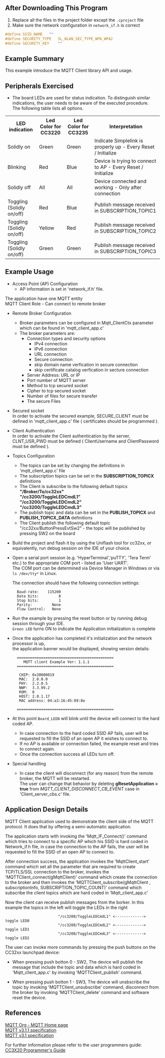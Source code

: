 ## After Downloading This Program

1. Replace all the files in the project folder except the `.cproject` file
2. Make sure the network configuration in `network_if.h` is correct

```c
#define SSID_NAME	""
#define SECURITY_TYPE	SL_WLAN_SEC_TYPE_WPA_WPA2
#define SECURITY_KEY	""
```

## Example Summary

This example introduce the MQTT Client library API and usage.

## Peripherals Exercised

* The board LEDs are used for status indication. To distinguish similar indications, the user needs to be aware of the executed procedure.   
The following table lists all options.

<table>
  <tr>
    <th>LED indication</th>
    <th>Led Color for CC3220 </th>
    <th>Led Color for CC3235 </th>
    <th>Interpretation</th>
  </tr>
  <tr>
    <td>Solidly on</td>
    <td>Green</td>
    <td>Green</td>
    <td>Indicate Simplelink is properly up - Every Reset / Initialize</td>
  </tr>
  <tr>
    <td>Blinking</td>
    <td>Red</td>
    <td>Blue</td>
    <td>Device is trying to connect to AP - Every Reset / Initialize</td>
  </tr>
  <tr>
    <td>Solidly off</td>
    <td>All</td>
    <td>All</td>
    <td>Device connected and working - Only after connection</td>
  </tr>
  <tr>
    <td>Toggling (Solidly on/off)</td>
    <td>Red</td>
    <td>Blue</td>
    <td>Publish message received in SUBSCRIPTION_TOPIC1</td>
  </tr>
  <tr>
    <td>Toggling (Solidly on/off)</td>
    <td>Yellow</td>
    <td>Red</td>
    <td>Publish message received in SUBSCRIPTION_TOPIC2</td>
  </tr>
  <tr>
    <td>Toggling (Solidly on/off)</td>
    <td>Green</td>
    <td>Green</td>
    <td>Publish message received in SUBSCRIPTION_TOPIC3</td>
  </tr>
</table>

## Example Usage

* Access Point (AP) Configuration
	- AP information is set in 'network\_if.h' file.

The application have one MQTT entity  
MQTT Client Role - Can connect to remote broker 

* Remote Broker Configuration

	- Broker parameters can be configured in Mqtt\_ClientCtx parameter which can be found in 'mqtt\_client\_app.c'
	- The broker parameters are:
		- Connection types and security options
			- IPv4 connection
			- IPv6 connection
			- URL connection
			- Secure connection
			- skip domain name verfication in secure connection
			- skip certificate catalog verfication in secture connection
		- Server Address: URL or IP
    	- Port number of MQTT server
    	- Method to tcp secured socket
    	- Cipher to tcp secured socket
    	- Number of files for secure transfer
    	- The secure Files  

* Secured socket  
	In order to activate the secured example, SECURE\_CLIENT must be defined in 'mqtt\_client\_app.c' file  ( certificates should be programmed ).

* Client Authentication  
	In order to activate the Client authentication by the server, CLNT\_USR\_PWD must be defined  ( ClientUsername and ClientPassword must be defined ).  
  
* Topics Configuration
	- The topics can be set by changing the definitions in 'mqtt\_client\_app.c' file  
	- The subscription topics can be set in the **SUBSCRIPTION\_TOPICX** definitions
	- The Client is subscribe to the following default topics  
		**"/Broker/To/cc32xx"**  
		**"/cc3200/ToggleLEDCmdL1"**  
		**"/cc3200/ToggleLEDCmdL2"**  
		**"/cc3200/ToggleLEDCmdL3"**  
	- The publish topic and data can be set in the **PUBLISH\_TOPICX** and **PUBLISH\_TOPICX\_DATA** definitions	  
	- The Client publish the following default topic "/cc32xx/ButtonPressEvtSw2" - 
				the topic will be published by pressing SW2 on the board
	
* Build the project and flash it by using the Uniflash tool for cc32xx, or equivalently, run debug session on the IDE of your choice.

* Open a serial port session (e.g. 'HyperTerminal','puTTY', 'Tera Term' etc.) to the appropriate COM port - listed as 'User UART'.  
The COM port can be determined via Device Manager in Windows or via `ls /dev/tty*` in Linux.

	The connection should have the following connection settings:

    	Baud-rate:    115200
	    Data bits:         8
	    Stop bits:         1
	    Parity:         None
	    Flow Control:   None


* Run the example by pressing the reset button or by running debug session through your IDE.  
 `Green LED` turns ON to indicate the Application initialization is complete 

* Once the application has completed it's initialization and the network processor is up,  
  the application banner would be displayed, showing version details:

        ============================================
           MQTT client Example Ver: 1.1.1
        ============================================

         CHIP: 0x30000019
         MAC:  2.0.0.0
         PHY:  2.2.0.5
         NWP:  3.3.99.2
         ROM:  0
         HOST: 2.0.1.17
         MAC address: 04:a3:16:45:89:8e

        ============================================

* At this point `Board_LED0` will blink until the device will connect to the hard coded AP.  
	* In case connection to the hard coded SSID AP fails, user will be requested to fill the SSID of an open AP it wishes to connect to.
  	* If no AP is available or connection failed, the example reset and tries to connect again.
	* Once the connection success all LEDs turn off.

* Special handling
	- In case the client will disconnect (for any reason) from the remote broker, the MQTT will be restarted.   
	The user can change that behavior by deleting **gResetApplication = true** from *MQTT\_CLIENT\_DISCONNECT\_CB\_EVENT* case in 'Client\_server\_cbs.c' file. 

## Application Design Details

MQTT Client application used to demonstrate the client side of the MQTT protocol.
It does that by offering a semi-automatic application.

The application starts with invoking the 'Mqtt\_IF\_Connect()' command which tries to connect to a specific AP which his SSID is hard coded in Network\_if.h file, in case the connection to the AP fails, the user will be requested to fill the SSID of an open AP to connect to.

After connection success, the application invokes the 'MqttClient\_start' command which set all the parameter that are required to create TCP/TLS/SSL connection to the broker, invokes the 'MQTTClient\_connect(gMqttClient)' command which create the connection to the broker and then 
invokes the 'MQTTClient_subscribe(gMqttClient , subscriptionInfo, SUBSCRIPTION\_TOPIC\_COUNT)' command which subscribe the client topics which are hard coded in 'Mqtt\_client\_app.c' 

Now the client can receive publish messages from the borker.
In this example the topics in the left will toggle the LEDs in the right
     
							"/cc3200/ToggleLEDCmdL1" <-------------> toggle LED0  
							"/cc3200/ToggleLEDCmdL2" <-------------> toggle LED1  
							"/cc3200/ToggleLEDCmdL3" <-------------> toggle LED2   


The user can invoke more commands by pressing the push buttons on the CC32xx launchpad device: 

* When pressing push botton 0 - SW2, The device will publish the message that include the topic and data which is hard coded in 'Mqtt\_client\_app.c' by invoking 'MQTTClient\_publish' command.

* When pressing push botton 1 - SW3, The device will unsbscribe the topic by invoking 'MQTTClient\_unsubscribe' command, disconnect from the broker by invoking 'MQTTClient\_delete' command and software reset the device.   
	
## References

[MQTT Org - MQTT Home page](http://mqtt.org/documentation)  
[MQTT v3.1.1 specification](http://docs.oasis-open.org/mqtt/mqtt/v3.1.1/os/mqtt-v3.1.1-os.html)  
[MQTT v3.1 specification](http://www.ibm.com/developerworks/webservices/library/ws-mqtt/index.html)  

For further information please refer to the user programmers guide: [CC3X20 Programmer's Guide](http://www.ti.com/lit/swru455)
